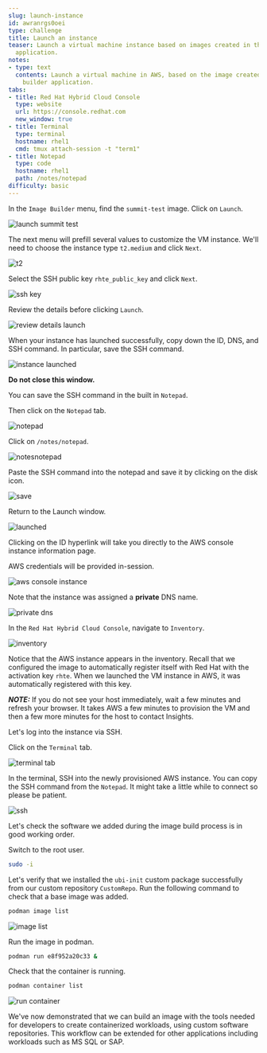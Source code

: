 ```yaml
---
slug: launch-instance
id: awranrgs0oei
type: challenge
title: Launch an instance
teaser: Launch a virtual machine instance based on images created in the image builder
  application.
notes:
- type: text
  contents: Launch a virtual machine in AWS, based on the image created in the image
    builder application.
tabs:
- title: Red Hat Hybrid Cloud Console
  type: website
  url: https://console.redhat.com
  new_window: true
- title: Terminal
  type: terminal
  hostname: rhel1
  cmd: tmux attach-session -t "term1"
- title: Notepad
  type: code
  hostname: rhel1
  path: /notes/notepad
difficulty: basic
---
```

<!-- markdownlint-disable MD033 MD026-->

In the `Image Builder` menu, find the `summit-test` image. Click on `Launch`.

![launch summit test](../assets/launchsummittest.png)

The next menu will prefill several values to customize the VM instance. We'll need to choose the instance type `t2.medium` and click `Next`.

![t2](../assets/t2medium.png)

Select the SSH public key `rhte_public_key` and click `Next`.

![ssh key](../assets/sshkeyselection.png)

Review the details before clicking `Launch`.

![review details launch](../assets/reviewdetailslaunch.png)

When your instance has launched successfully, copy down the ID, DNS, and SSH command. In particular, save the SSH command.

![instance launched](../assets/instancelaunched.png)

**Do not close this window.**

You can save the SSH command in the built in `Notepad`.

Then click on the `Notepad` tab.

![notepad](../assets/notepadtab.png)

Click on `/notes/notepad`.

![notesnotepad](../assets/notesnotepad.png)

Paste the SSH command into the notepad and save it by clicking on the disk icon.

![save](../assets/savesshcommand.png)

Return to the Launch window.

![launched](../assets/instancelaunched.png)

Clicking on the ID hyperlink will take you directly to the AWS console instance information page.

AWS credentials will be provided in-session.

![aws console instance](../assets/awsconsoleinstance.png)

Note that the instance was assigned a **private** DNS name.

![private dns](../assets/privatednsname.png)

In the `Red Hat Hybrid Cloud Console`, navigate to `Inventory`.

![inventory](../assets/inventory2.png)

Notice that the AWS instance appears in the inventory. Recall that we configured the image to automatically register itself with Red Hat with the activation key `rhte`. When we launched the VM instance in AWS, it was automatically registered with this key.

_**NOTE:**_ If you do not see your host immediately, wait a few minutes and refresh your browser. It takes AWS a few minutes to provision the VM and then a few more minutes for the host to contact Insights.

Let's log into the instance via SSH.

Click on the `Terminal` tab.

![terminal tab](../assets/terminaltab.png)

In the terminal, SSH into the newly provisioned AWS instance. You can copy the SSH command from the `Notepad`. It might take a little while to connect so please be patient.

![ssh](../assets/sshinstance.png)

Let's check the software we added during the image build process is in good working order.

Switch to the root user.

```bash
sudo -i
```

Let's verify that we installed the `ubi-init` custom package successfully from our custom repository `CustomRepo`. Run the following command to check that a base image was added.

```bash
podman image list
```

![image list](../assets/podmanimagelist.png)

Run the image in podman.

```bash
podman run e8f952a20c33 &
```

Check that the container is running.

```bash
podman container list
```

![run container](../assets/containerrun.png)

We've now demonstrated that we can build an image with the tools needed for developers to create containerized workloads, using custom software repositories. This workflow can be extended for other applications including workloads such as MS SQL or SAP.
